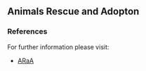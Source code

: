 ## Animals Rescue and Adopton

### References

For further information please visit:

* [ARaA](https://araa/index.html)
